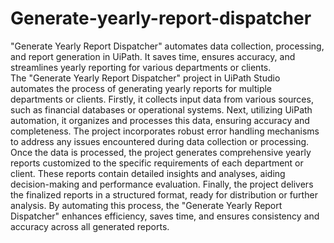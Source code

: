 # Generate-yearly-report-dispatcher
"Generate Yearly Report Dispatcher" automates data collection, processing, and report generation in UiPath. It saves time, ensures accuracy, and streamlines yearly reporting for various departments or clients.
<br>
The "Generate Yearly Report Dispatcher" project in UiPath Studio automates the process of generating yearly reports for multiple departments or clients. Firstly, it collects input data from various sources, such as financial databases or operational systems. Next, utilizing UiPath automation, it organizes and processes this data, ensuring accuracy and completeness. The project incorporates robust error handling mechanisms to address any issues encountered during data collection or processing. Once the data is processed, the project generates comprehensive yearly reports customized to the specific requirements of each department or client. These reports contain detailed insights and analyses, aiding decision-making and performance evaluation. Finally, the project delivers the finalized reports in a structured format, ready for distribution or further analysis. By automating this process, the "Generate Yearly Report Dispatcher" enhances efficiency, saves time, and ensures consistency and accuracy across all generated reports.
